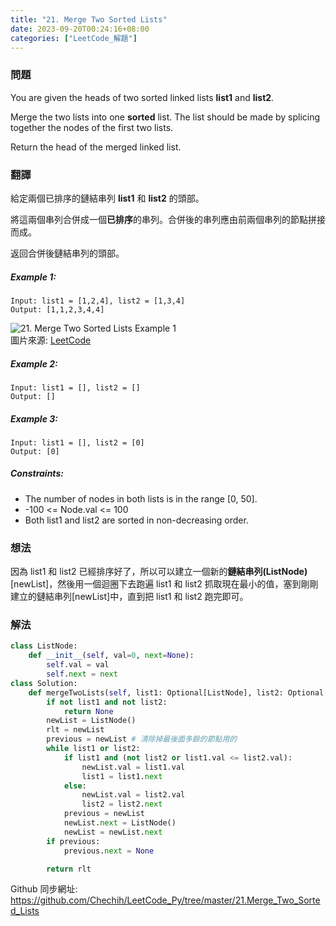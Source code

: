 ```yaml
---
title: "21. Merge Two Sorted Lists"
date: 2023-09-20T00:24:16+08:00
categories: ["LeetCode_解題"]
---
```

### 問題
You are given the heads of two sorted linked lists **list1** and **list2**.

Merge the two lists into one **sorted** list. The list should be made by splicing together the nodes of the first two lists.

Return the head of the merged linked list.
 ### 翻譯
給定兩個已排序的鏈結串列 **list1** 和 **list2** 的頭部。

將這兩個串列合併成一個**已排序**的串列。合併後的串列應由前兩個串列的節點拼接而成。

返回合併後鏈結串列的頭部。
##### Example 1:
    Input: list1 = [1,2,4], list2 = [1,3,4]
    Output: [1,1,2,3,4,4]
![21. Merge Two Sorted Lists Example 1](https://assets.leetcode.com/uploads/2020/10/03/merge_ex1.jpg "21. Merge Two Sorted Lists Example 1")  
圖片來源: [LeetCode](https://leetcode.com/problems/merge-two-sorted-lists/)  
##### Example 2:
    Input: list1 = [], list2 = []
    Output: []
##### Example 3:
    Input: list1 = [], list2 = [0]
    Output: [0]

##### Constraints:
- The number of nodes in both lists is in the range [0, 50].
- -100 <= Node.val <= 100
- Both list1 and list2 are sorted in non-decreasing order.

### 想法 
因為 list1 和 list2 已經排序好了，所以可以建立一個新的**鏈結串列(ListNode)**[newList]，然後用一個迴圈下去跑遍 list1  和 list2 抓取現在最小的值，塞到剛剛建立的鏈結串列[newList]中，直到把 list1 和 list2 跑完即可。
### 解法 
```python
class ListNode:
    def __init__(self, val=0, next=None):
        self.val = val
        self.next = next
class Solution:
    def mergeTwoLists(self, list1: Optional[ListNode], list2: Optional[ListNode]) -> Optional[ListNode]:
        if not list1 and not list2:
            return None
        newList = ListNode()
        rlt = newList
        previous = newList # 清除掉最後面多餘的節點用的
        while list1 or list2:
            if list1 and (not list2 or list1.val <= list2.val):
                newList.val = list1.val
                list1 = list1.next
            else:
                newList.val = list2.val
                list2 = list2.next
            previous = newList
            newList.next = ListNode()
            newList = newList.next
        if previous:
            previous.next = None

        return rlt
```

Github 同步網址:  
https://github.com/Chechih/LeetCode_Py/tree/master/21.Merge_Two_Sorted_Lists